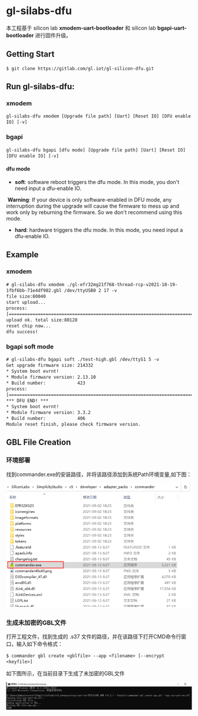 # gl-silabs-dfu

本工程基于 silicon lab **xmodem-uart-bootloader** 和 silicon lab **bgapi-uart-bootloader** 进行固件升级。



## Getting Start

```shell
$ git clone https://gitlab.com/gl.iot/gl-silicon-dfu.git
```



## Run gl-silabs-dfu:

### xmodem 

```shell
gl-silabs-dfu xmodem [Upgrade file path] [Uart] [Reset IO] [DFU enable IO] [-v]
```

### bgapi

```
gl-silabs-dfu bgapi [dfu mode] [Upgrade file path] [Uart] [Reset IO] [DFU enable IO] [-v]
```

#### dfu mode

- **soft**: software reboot triggers the dfu mode. In this mode, you don't need input a dfu-enable IO.

​		**Warning**: If your device is only software-enabled in DFU mode, any interruption during the upgrade will cause the firmware to mess up and work only by reburning the firmware. So we don't recommend using this mode.

- **hard**: hardware triggers the dfu mode. In this mode, you need input a dfu-enable IO.



## Example

### xmodem

```shell
# gl-silabs-dfu xmodem ./gl-efr32mg21f768-thread-rcp-v2021-10-19-1fbf6bb-71e4df982.gbl /dev/ttyUSB0 2 17 -v
file size:80040
start upload...
process:[====================================================================================================>]100% 
upload ok. total size:80128
reset chip now...
dfu success!
```

### bgapi soft mode

```shell
# gl-silabs-dfu bgapi soft ./test-high.gbl /dev/ttyS1 5 -v
Get upgrade firmware size: 214332
* System boot evrnt!
* Module firmware version: 2.13.10
* Build number:            423
process:[====================================================================================================>]99% *** DFU END! ***
* System boot evrnt!
* Module firmware version: 3.3.2
* Build number:            406
Module reset finish, please check firmware version.
```



## GBL File Creation

### 环境部署
找到commander.exe的安装路径，并将该路径添加到系统Path环境变量,如下图：

![avatar](doc/img/commander路径.png)


### 生成未加密的GBL文件
打开工程文件，找到生成的 .s37 文件的路径，并在该路径下打开CMD命令行窗口，输入如下命令格式：

```shell
$ commander gbl create <gblfile> --app <filename> [--encrypt <keyfile>]
```

如下图所示，在当前目录下生成了未加密的GBL文件

![avatar](doc/img/gbl文件生成.png)